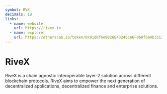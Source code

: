 ```yaml
---
symbol: RVX
decimals: 18
links:
  - name: website
    url: https://rivex.io
  - name: explorer
    url: https://etherscan.io/token/0x91d6f6e9026E43240ce6F06Af6a4b33129EBdE94
---
```


# RiveX

RiveX is a chain agnostic interoperable layer-2 solution across different blockchain protocols. RiveX aims to empower the next generation of decentralized applications, decentralized finance and enterprise solutions.
